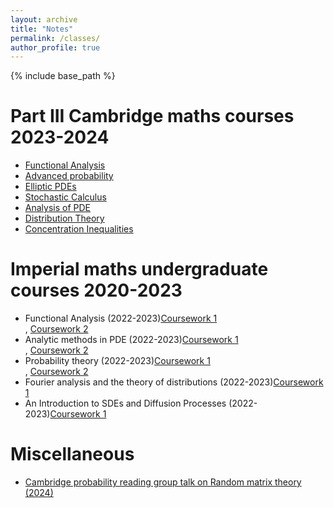 ```yaml
---
layout: archive
title: "Notes"
permalink: /classes/
author_profile: true
---
```


{% include base_path %}

<h1>Part III Cambridge maths courses 2023-2024</h1>
<ul>
<li><a href = "/files/Part_III_Functional_Analysis_Michaelmas_2023.pdf">Functional Analysis</a></li>
<li><a href = "/files/Part_III_Advanced_Probability_Michaelmas_2023.pdf">Advanced probability</a></li>
<li><a href = "/files/Elliptic%20PDEs.pdf">Elliptic PDEs</a></li>
<li><a href = "/files/Stochastic%20Calculus%20handrwitten%20notes.pdf">Stochastic Calculus</a></li>
<li><a href = "/files/Analysis of PDE.pdf">Analysis of PDE</a></li>
<li><a href = "/files/Distribution%20Theory.pdf">Distribution Theory</a></li>
<li><a href = "/files/Concentration%20Inequalities.pdf">Concentration Inequalities</a></li>
</ul>

<h1>Imperial maths undergraduate courses 2020-2023</h1>
<ul>
<li>Functional Analysis (2022-2023)<a href = "/files/Functional_Analysis_Coursework_1__01862156_.pdf">Coursework 1</a></li>, <a href = "/files/Functional_Analysis_Coursework_2__01862156_.pdf">Coursework 2</a></li>
<li>Analytic methods in PDE (2022-2023)<a href = "/files/Analytic_Methods_In_PDE_Coursework_1__01862156_.pdf">Coursework 1</a></li>, <a href = "/files/Analytic_Methods_In_PDE_Coursework_2__01862156_.pdf">Coursework 2</a></li>
<li>Probability theory (2022-2023)<a href = "/files/Probability_Theory_Coursework_1__01862156_.pdf">Coursework 1</a></li>, <a href = "/files/Probability_Theory_Coursework_2__01862156_.pdf">Coursework 2</a></li>
<li>Fourier analysis and the theory of distributions (2022-2023)<a href = "/files/Fourier_Analysis_and_the_theory_of_distributions_Coursework_1__01862156_.pdf">Coursework 1</a></li>
<li>An Introduction to SDEs and Diffusion Processes (2022-2023)<a href = "/files/Introduction_To_SDEs_And_Diffusion_Processes_Coursework_1__01862156_.pdf">Coursework 1</a></li>

</ul>

<h1>Miscellaneous</h1>
<ul>
<li><a href = "/files/Random_Matrix_Theory_Lecture_Reading_Group_Cam_2024.pdf">Cambridge probability reading group talk on Random matrix theory (2024)</a></li>
</ul>

